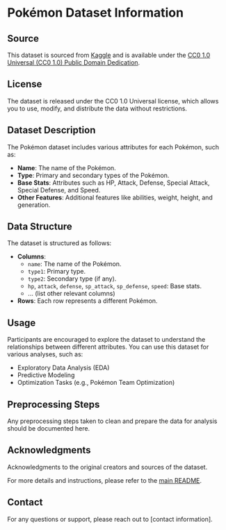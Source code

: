 # Pokémon Dataset Information

## Source
This dataset is sourced from [Kaggle](https://www.kaggle.com/dataset-link) and is available under the [CC0 1.0 Universal (CC0 1.0) Public Domain Dedication](https://creativecommons.org/publicdomain/zero/1.0/).

## License
The dataset is released under the CC0 1.0 Universal license, which allows you to use, modify, and distribute the data without restrictions.

## Dataset Description
The Pokémon dataset includes various attributes for each Pokémon, such as:
- **Name**: The name of the Pokémon.
- **Type**: Primary and secondary types of the Pokémon.
- **Base Stats**: Attributes such as HP, Attack, Defense, Special Attack, Special Defense, and Speed.
- **Other Features**: Additional features like abilities, weight, height, and generation.

## Data Structure
The dataset is structured as follows:
- **Columns**: 
  - `name`: The name of the Pokémon.
  - `type1`: Primary type.
  - `type2`: Secondary type (if any).
  - `hp`, `attack`, `defense`, `sp_attack`, `sp_defense`, `speed`: Base stats.
  - ... (list other relevant columns)
- **Rows**: Each row represents a different Pokémon.

## Usage
Participants are encouraged to explore the dataset to understand the relationships between different attributes. You can use this dataset for various analyses, such as:
- Exploratory Data Analysis (EDA)
- Predictive Modeling
- Optimization Tasks (e.g., Pokémon Team Optimization)

## Preprocessing Steps
Any preprocessing steps taken to clean and prepare the data for analysis should be documented here.

## Acknowledgments
Acknowledgments to the original creators and sources of the dataset.

For more details and instructions, please refer to the [main README](README.md).

## Contact
For any questions or support, please reach out to [contact information].
